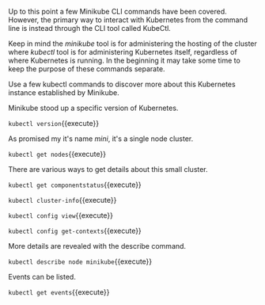 Up to this point a few Minikube CLI commands have been covered. However, the primary way to interact with Kubernetes from the command line is instead through the CLI tool called KubeCtl.

Keep in mind the _minikube_ tool is for administering the hosting of the cluster where _kubectl_ tool is for administering Kubernetes itself, regardless of where Kubernetes is running. In the beginning it may take some time to keep the purpose of these commands separate.

Use a few kubectl commands to discover more about this Kubernetes instance established by Minikube.

Minikube stood up a specific version of Kubernetes.

`kubectl version`{{execute}}

As promised my it's name _mini_, it's a single node cluster.

`kubectl get nodes`{{execute}}

There are various ways to get details about this small cluster.

`kubectl get componentstatus`{{execute}}

`kubectl cluster-info`{{execute}}

`kubectl config view`{{execute}}

`kubectl config get-contexts`{{execute}}

More details are revealed with the describe command.

`kubectl describe node minikube`{{execute}}

Events can be listed.

`kubectl get events`{{execute}}